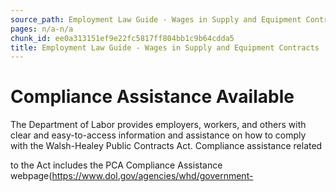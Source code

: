 ```yaml
---
source_path: Employment Law Guide - Wages in Supply and Equipment Contracts.md
pages: n/a-n/a
chunk_id: ee0a313151ef9e22fc5817ff804bb1c9b64cdda5
title: Employment Law Guide - Wages in Supply and Equipment Contracts
---
```

# Compliance Assistance Available

The Department of Labor provides employers, workers, and others with clear and easy-to-access information and assistance on how to comply with the Walsh-Healey Public Contracts Act. Compliance assistance related

to the Act includes the PCA Compliance Assistance webpage(https://www.dol.gov/agencies/whd/government-
